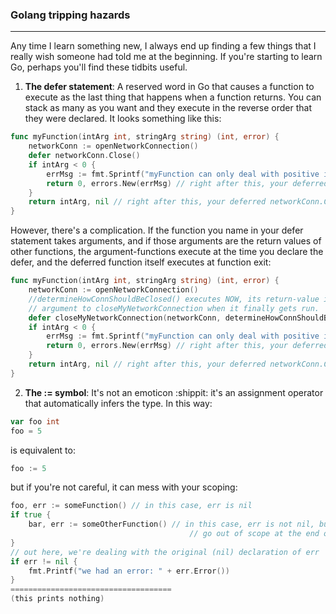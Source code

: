 ### Golang tripping hazards
---
Any time I learn something new, I always end up finding a few things that I really wish someone had told me at the beginning. If you're starting to learn Go, perhaps you'll find these tidbits useful.

1. **The defer statement**: A reserved word in Go that causes a function to execute as the last thing that happens when a function returns. You can stack as many as you want and they execute in the reverse order that they were declared. It looks something like this:
```go
func myFunction(intArg int, stringArg string) (int, error) {
	networkConn := openNetworkConnection()
	defer networkConn.Close()
	if intArg < 0 {
		errMsg := fmt.Sprintf("myFunction can only deal with positive integers, invalid argument: %v", intArg)
		return 0, errors.New(errMsg) // right after this, your deferred networkConn.Close() will execute
	}
	return intArg, nil // right after this, your deferred networkConn.Close() will execute
}
```
However, there's a complication. If the function you name in your defer statement takes arguments, and if those arguments are the return values of other functions, the argument-functions execute at the time you declare the defer, and the deferred function itself executes at function exit:
```go
func myFunction(intArg int, stringArg string) (int, error) {
	networkConn := openNetworkConnection()
	//determineHowConnShouldBeClosed() executes NOW, its return-value is stored as an
	// argument to closeMyNetworkConnection when it finally gets run.
	defer closeMyNetworkConnection(networkConn, determineHowConnShouldBeClosed())
	if intArg < 0 {
		errMsg := fmt.Sprintf("myFunction can only deal with positive integers, invalid argument: %v", intArg)
		return 0, errors.New(errMsg) // right after this, your deferred networkConn.Close() will execute
	}
	return intArg, nil // right after this, your deferred networkConn.Close() will execute
}
```
2. **The := symbol**: It's not an emoticon :shippit: it's an assignment operator that automatically infers the type. In this way:
```go
var foo int
foo = 5
```
is equivalent to:
```go
foo := 5
```
but if you're not careful, it can mess with your scoping:
```go
foo, err := someFunction() // in this case, err is nil
if true {
	bar, err := someOtherFunction() // in this case, err is not nil, but it will
                                        // go out of scope at the end of the block
}
// out here, we're dealing with the original (nil) declaration of err
if err != nil {
	fmt.Printf("we had an error: " + err.Error())
}
====================================
(this prints nothing)
```
